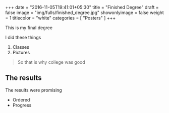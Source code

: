 +++
date = "2016-11-05T19:41:01+05:30"
title = "Finished Degree"
draft = false
image = "img/fulls/finished_degree.jpg"
showonlyimage = false
weight = 1
titlecolor = "white"
categories = [
  "Posters"
]
+++

This is my final degree

<!--more-->

I did these things

1. Classes
2. Pictures

> So that is why college was good

## The results

The results were promising

* Ordered
* Progress
